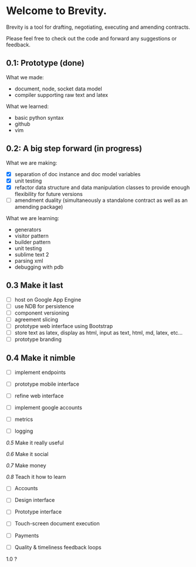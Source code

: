 Welcome to Brevity.
===================

Brevity is a tool for drafting, negotiating, executing and amending contracts. 

Please feel free to check out the code and forward any suggestions or feedback.

0.1: Prototype (done)
---------------------
What we made:

- document, node, socket data model
- compiler supporting raw text and latex

What we learned: 

- basic python syntax
- github
- vim

0.2: A big step forward (in progress)
--------------------------------------
What we are making:

- [x] separation of doc instance and doc model variables
- [x] unit testing
- [x] refactor data structure and data manipulation classes to provide enough flexibility for future versions
- [ ] amendment duality (simultaneously a standalone contract as well as an amending package)

What we are learning:

- generators
- visitor pattern
- builder pattern
- unit testing
- sublime text 2
- parsing xml
- debugging with pdb

0.3 Make it last
----------------
- [ ] host on Google App Engine
- [ ] use NDB for persistence
- [ ] component versioning
- [ ] agreement slicing
- [ ] prototype web interface using Bootstrap
- [ ] store text as latex, display as html, input as text, html, md, latex, etc...
- [ ] prototype branding

0.4 Make it nimble
------------------
- [ ] implement endpoints
- [ ] prototype mobile interface
- [ ] refine web interface
- [ ] implement google accounts
- [ ] metrics
- [ ] logging


_0.5_ Make it really useful

_0.6_ Make it social

_0.7_ Make money

_0.8_ Teach it how to learn

- [ ] Accounts
- [ ] Design interface
- [ ] Prototype interface
- [ ] Touch-screen document execution
- [ ] Payments
- [ ] Quality & timeliness feedback loops


1.0 ? 
